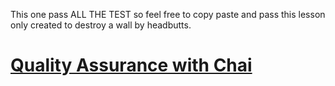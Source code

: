 This one pass ALL THE TEST so feel free to copy paste and pass this lesson only created to destroy a wall by headbutts.



# [Quality Assurance with Chai](https://www.freecodecamp.org/learn/quality-assurance/quality-assurance-and-testing-with-chai/)
